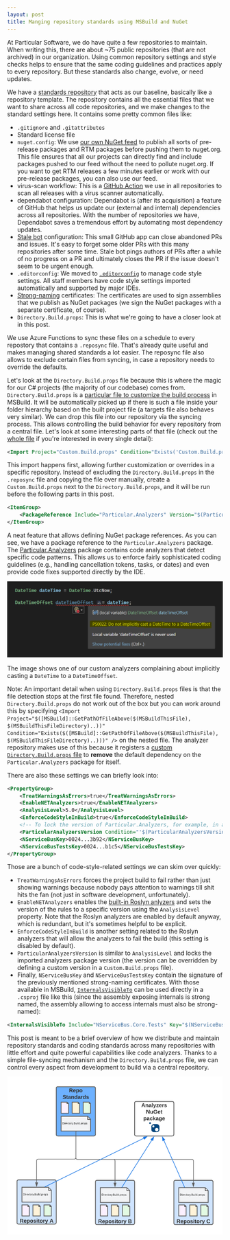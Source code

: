 ```yaml
---
layout: post
title: Manging repository standards using MSBuild and NuGet
---
```


At Particular Software, we do have quite a few repositories to maintain. When writing this, there are about ~75 public repositories (that are not archived) in our organization. Using common repository settings and style checks helps to ensure that the same coding guidelines and practices apply to every repository. But these standards also change, evolve, or need updates.

We have a [standards repository](https://github.com/Particular/RepoStandards) that acts as our baseline, basically like a repository template. The repository contains all the essential files that we want to share across all code repositories, and we make changes to the standard settings here. It contains some pretty common files like:

* `.gitignore` and `.gitattributes`
* Standard license file
* `nuget.config`: We use [our own NuGet feed](https://www.myget.org/F/particular/api/v3/index.json) to publish all sorts of pre-release packages and RTM packages before pushing them to nuget.org. This file ensures that all our projects can directly find and include packages pushed to our feed without the need to pollute nuget.org. If you want to get RTM releases a few minutes earlier or work with our pre-release packages, you can also use our feed.
* virus-scan workflow: This is a [GitHub Action](https://github.com/features/actions) we use in all repositories to scan all releases with a virus scanner automatically.
* dependabot configuration: Dependabot is (after its acquisition) a feature of GitHub that helps us update our (external and internal) dependencies across all repositories. With the number of repositories we have, Dependabot saves a tremendous effort by automating most dependency updates.
* [Stale bot](https://github.com/apps/stale) configuration: This small GitHub app can close abandoned PRs and issues. It's easy to forget some older PRs with this many repositories after some time. Stale bot pings authors of PRs after a while of no progress on a PR and ultimately closes the PR if the issue doesn't seem to be urgent enough.
* `.editorconfig`: We moved to [`.editorconfig`](https://docs.microsoft.com/en-us/visualstudio/ide/create-portable-custom-editor-options) to manage code style settings. All staff members have code style settings imported automatically and supported by major IDEs.
* [Strong-naming](https://docs.microsoft.com/en-us/dotnet/standard/library-guidance/strong-naming) certificates: The certificates are used to sign assemblies that we publish as NuGet packages (we sign the NuGet packages with a separate certificate, of course).
* `Directory.Build.props`: This is what we're going to have a closer look at in this post.

We use Azure Functions to sync these files on a schedule to every repostory that contains a `.reposync` file. That's already quite useful and makes managing shared standards a lot easier. The reposync file also allows to exclude certain files from syncing, in case a repository needs to override the defaults.

Let's look at the `Directory.Build.props` file because this is where the magic for our C# projects (the majority of our codebase) comes from. `Directory.Build.props` is a [particular file to customize the build process](https://docs.microsoft.com/en-us/visualstudio/msbuild/customize-your-build) in MSBuild. It will be automatically picked up if there is such a file inside your folder hierarchy based on the built project file (a targets file also behaves very similar). We can drop this file into our repository via the syncing process. This allows controlling the build behavior for every repository from a central file. Let's look at some interesting parts of that file (check out the [whole file](https://github.com/Particular/RepoStandards/blob/master/src/Directory.Build.props) if you're interested in every single detail):

```xml
<Import Project="Custom.Build.props" Condition="Exists('Custom.Build.props')" />
```

This import happens first, allowing further customization or overrides in a specific repository. Instead of excluding the `Directory.Build.props` in the `.reposync` file and copying the file over manually, create a `Custom.Build.props` next to the `Directory.Build.props`, and it will be run before the following parts in this post.

```xml
<ItemGroup>
    <PackageReference Include="Particular.Analyzers" Version="$(ParticularAnalyzersVersion)" PrivateAssets="All" />
</ItemGroup>
```

A neat feature that allows defining NuGet package references. As you can see, we have a package reference to the `Particular.Analyzers` package. The [Particular.Analyzers](https://github.com/Particular/Particular.Analyzers) package contains code analyzers that detect specific code patterns. This allows us to enforce fairly sophisticated coding guidelines (e.g., handling cancellation tokens, tasks, or dates) and even provide code fixes supported directly by the IDE.

![image showing a code analyzer warning](../assets/ps0022.png)

The image shows one of our custom analyzers complaining about implicitly casting a `DateTime` to a `DateTimeOffset`.

Note: An important detail when using `Directory.Build.props` files is that the file detection stops at the first file found. Therefore, nested `Directory.Build.props` do not work out of the box but you can work around this by specifying `<Import Project="$([MSBuild]::GetPathOfFileAbove($(MSBuildThisFile), $(MSBuildThisFileDirectory)..))" Condition="Exists($([MSBuild]::GetPathOfFileAbove($(MSBuildThisFile), $(MSBuildThisFileDirectory)..)))" />` on the nested file. The analyzer repository makes use of this because it registers a [custom `Directory.Build.props` file](https://github.com/Particular/Particular.Analyzers/blob/master/src/Particular.Analyzers/Directory.Build.props) to **remove** the default dependency on the `Particular.Analyzers` package for itself.

There are also these settings we can briefly look into:

```xml
<PropertyGroup>
    <TreatWarningsAsErrors>true</TreatWarningsAsErrors>
    <EnableNETAnalyzers>true</EnableNETAnalyzers>
    <AnalysisLevel>5.0</AnalysisLevel>
    <EnforceCodeStyleInBuild>true</EnforceCodeStyleInBuild>
    <!-- To lock the version of Particular.Analyzers, for example, in a release branch, set this property in Custom.Build.props -->
    <ParticularAnalyzersVersion Condition="'$(ParticularAnalyzersVersion)' == ''">1.8.0</ParticularAnalyzersVersion>
    <NServiceBusKey>0024...3b92</NServiceBusKey>
    <NServiceBusTestsKey>0024...b1c5</NServiceBusTestsKey>
</PropertyGroup>
```

Those are a bunch of code-style-related settings we can skim over quickly:

- `TreatWarningsAsErrors` forces the project build to fail rather than just showing warnings because nobody pays attention to warnings till shit hits the fan (not just in software development, unfortunately).
- `EnableNETAnalyzers` enables the [built-in Roslyn anlyzers](https://docs.microsoft.com/en-us/dotnet/fundamentals/code-analysis/overview) and sets the version of the rules to a specific version using the `AnalysisLevel` property. Note that the Roslyn analyzers are enabled by default anyway, which is redundant, but it's sometimes helpful to be explicit.
- `EnforceCodeStyleInBuild` is another setting related to the Roslyn analyzers that will allow the analyzers to fail the build (this setting is disabled by default).
- `ParticularAnalyzersVersion` is similar to `AnalysisLevel` and locks the imported analyzers package version (the version can be overridden by defining a custom version in a `Custom.Build.props` file).
- Finally, `NServiceBusKey` and `NServiceBusTestsKey` contain the signature of the previously mentioned strong-naming certificates. With those available in MSBuild, [`InternalsVisibleTo`](https://docs.microsoft.com/en-us/dotnet/api/system.runtime.compilerservices.internalsvisibletoattribute) can be used directly in a `.csproj` file like this (since the assembly exposing internals is strong named, the assembly allowing to access internals must also be strong-named):

```xml
<InternalsVisibleTo Include="NServiceBus.Core.Tests" Key="$(NServiceBusTestsKey)" />
```

This post is meant to be a brief overview of how we distribute and maintain repository standards and coding standards across many repositories with little effort and quite powerful capabilities like code analyzers. Thanks to a simple file-syncing mechanism and the `Directory.Build.props` file, we can control every aspect from development to build via a central repository.

![a diagram of showing how shared files are distributed across repositories](../assets/repo-standards.png)
